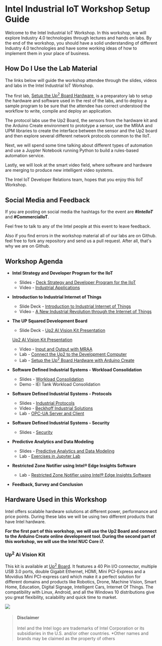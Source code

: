 # Intel Industrial IoT Workshop Setup Guide
Welcome to the Intel Industrial IoT Workshop. In this workshop, we will explore Industry 4.0 technologies through lectures and hands on labs. By the end of the workshop, you should have a solid understanding of different Industry 4.0 technologies and have some working ideas of how to implement them in your place of business.

## How Do I Use the Lab Material

The links below will guide the workshop attendee through the slides, videos and labs in the Intel Industrial IoT Workshop.

The first lab, [Setup the Up<sup>2</sup> Board Hardware](https://software.intel.com/en-us/upsquared-grove-getting-started-guide), is a preparatory lab to setup the hardware and software used in the rest of the labs, and to deploy a sample program to be sure that the attendee has correct understood the workflow to write, compile and deploy an application.

The protocol labs use the Up2 Board, the sensors from the hardware kit and the Arduino Create environment to prototype a sensor, use the MRAA and UPM libraries to create the interface between the sensor and the Up2 board and then explore several different network protocols common to the IIoT.

Next, we will spend some time talking about different types of automation and use a Juypter Notebook running Python to build a rules-based automation service.

Lastly, we will look at the smart video field, where software and hardware are merging to produce new intelligent video systems.

The Intel IoT Developer Relations team, hopes that you enjoy this IIoT Workshop.

## Social Media and Feedback

If you are posting on social media the hashtags for the event are ***#IntelIoT*** and **#CommercialIoT**.

Feel free to talk to any of the Intel people at this event to leave feedback.

Also if you find errors in the workshop material all of our labs are on Github. feel free to fork any repository and send us a pull request. After all, that's why we are on Github.


## Workshop Agenda
* **Intel Strategy and Developer Program for the IIoT**
  - Slides - [Deck Strategy and Developer Program for the IIoT ](./presentations/Intel-Strategy-and-Dev-Program-for-IIoT.pdf)
  - Video - [Industrial Applications](https://www.intel.com/content/www/us/en/industrial-automation/overview.html)

* **Introduction to Industrial Internet of Things**
  - Slide Deck - [Introduction to Industrial Internet of Things](./presentations/Introduction-to-the-Industrial-Internet-of-Things.pdf)
  - Video - [A New Industrial Revolution through the Internet of Things](https://www.intel.com/content/www/us/en/industrial-automation/industrial-vision-video.html)

* **The UP Squared Development Board**
  - Slide Deck - [Up2 AI Vision Kit Presentation](./presentations/AI-Edge-UP-Series.pdf)

   [Up2 AI Vision Kit Presentation]()
  - Video - [Input and Output with MRAA](https://www.youtube.com/watch?v=hY4HudLuvEM)
  - Lab - [Connect the Up2 to the Development Computer](https://github.com/intel-iot-devkit/smart-video-workshop/blob/master/up2-vision-kit/dev_machine_setup.md)
  - Lab - [Setup the Up<sup>2</sup> Board Hardware with Arduino Create](https://github.com/SSG-DRD-IOT/lab-up2-setup/tree/ai-vision-kit)

* **Software Defined Industrial Systems - Workload Consolidation**
  - Slides - [Workload Consolidation](./presentations/WorkLoad-Consolidation-Virtualization-and-Real-Time-Systems.pdf)
  - Demo - IEI Tank Workload Consolidation

* **Software Defined Industrial Systems - Protocols**
  - Slides - [Industrial Protocols](./presentations/Industrial-Protocols.pdf)
  - Video - [Beckhoff Industrial Solutions](https://www.intel.com/content/www/us/en/industrial-automation/products-and-solutions/intel-beckhoff-industrial-solutions-video.html)
  - Lab - [OPC-UA Server and Client](https://github.com/SSG-DRD-IOT/lab-sensors-opc-ua)

* **Software Defined Industrial Systems - Security**
  - Slides - [Security](./presentations/Intel-Industrial-IoT-workshop-Security.pdf)

* **Predictive Analytics and Data Modeling**
  - Slides - [Predictive Analytics and Data Modeling](./presentations/Predictive-Analytics-webinar.pdf)
  - Lab - [Exercises in Jupyter Lab](https://github.com/SSG-DRD-IOT/lab-predictive-analytics)


* **Restricted Zone Notifier using Intel® Edge Insights Software**
    - Lab - [Restricted Zone Notifier using Intel® Edge Insights Software](./restricted_zone_notifier.md)


* **Feedback, Survey and Conclusion**

## Hardware Used in this Workshop
Intel offers scalable hardware solutions at different power, performance and price points. During these labs we will be using two different products that have Intel hardware.

**For the first part of this workshop, we will use the Up2 Board and connect to the Arduino Create online development tool. During the second part of this workshop, we will use the Intel NUC Core i7.**


### Up<sup>2</sup> Ai Vision Kit
This kit is available at [Up<sup>2</sup> Board](http://www.up-board.org/upsquared/). It features a 40 Pin I/O connector, multiple USB 3.0 ports, double Gigabit Ethernet, HDMI, Mini PCI-Express and a Movidius Mini PCI-express card which make it a perfect solution for different domains and products like Robotics, Drone, Machine Vision, Smart Home, Education, Digital Signage, Intelligent Cars, Internet Of Things. The compatibility with Linux, Android, and all the Windows 10 distributions give you great flexibility, scalability and quick time to market.

![](images/kit-contents-overlay.png)
> #### Disclaimer
> Intel and the Intel logo are trademarks of Intel Corporation or its subsidiaries in the U.S. and/or other countries.
> *Other names and brands may be claimed as the property of others
